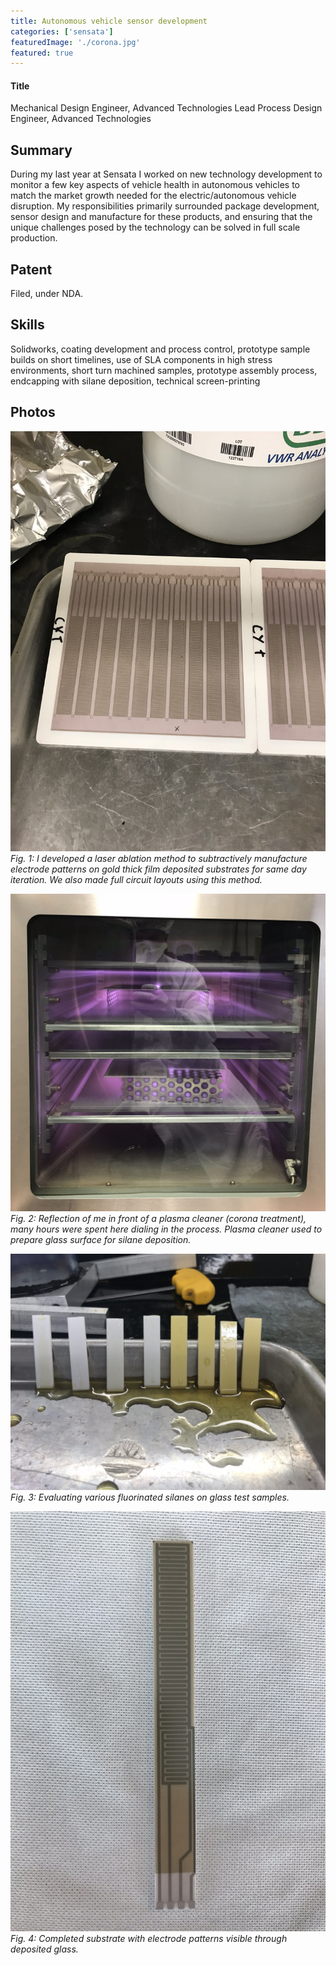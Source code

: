 ```yaml
---
title: Autonomous vehicle sensor development
categories: ['sensata']
featuredImage: './corona.jpg'
featured: true
---
```

#### Title
Mechanical Design Engineer, Advanced Technologies
Lead Process Design Engineer, Advanced Technologies

## Summary

During my last year at Sensata I worked on new technology development to monitor a few key aspects of vehicle health in autonomous vehicles to match the market growth needed for the electric/autonomous vehicle disruption. My responsibilities primarily surrounded package development, sensor design and manufacture for these products, and ensuring that the unique challenges posed by the technology can be solved in full scale production.

## Patent
Filed, under NDA.

## Skills

Solidworks, coating development and process control, prototype sample builds on short timelines, use of SLA components in high stress environments, short turn machined samples, prototype assembly process, endcapping with silane deposition, technical screen-printing

## Photos
![](IMG_2271.JPEG)
*Fig. 1: I developed a laser ablation method to subtractively manufacture electrode patterns on gold thick film deposited substrates for same day iteration. We also made full circuit layouts using this method.*

![](corona.jpg)
*Fig. 2: Reflection of me in front of a plasma cleaner (corona treatment), many hours were spent here dialing in the process. Plasma cleaner used to prepare glass surface for silane deposition.*

![](IMG_2308.JPEG)
*Fig. 3: Evaluating various fluorinated silanes on glass test samples.*

![](IMG_2982.JPEG)
*Fig. 4: Completed substrate with electrode patterns visible through deposited glass.*
